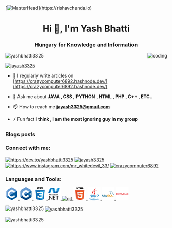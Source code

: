 [![MasterHead](https://1.bp.blogspot.com/-7A4WynwLsM...)](https://rishavchanda.io)
<h1 align="center" style=background-color: #80fffb>Hi 👋, I'm Yash Bhatti</h1>
<h3 align="center">Hungary for Knowledge and Information</h3>
<img align="right" alt="coding" src"https://imgs.search.brave.com/EztQaYZB4yAYoptn4sPPchWNSswmZr6cG8l92BijIfY/rs:fit:800:600:1/g:ce/aHR0cHM6Ly9iZWF1/dGlmdWxwaXhlbHMu/Y29tL3dwLWNvbnRl/bnQvdXBsb2Fkcy8y/MDE3LzAzL3RyMjQw/MzIwMTctbGFkZGVy/LTYuZ2lm.gif">

<p align="left"> <img src="https://komarev.com/ghpvc/?username=yashbhatti3325&label=Profile%20views&color=0e75b6&style=flat" alt="yashbhatti3325" /> </p>

<p align="left"> <a href="https://twitter.com/jayash3325" target="blank"><img src="https://img.shields.io/twitter/follow/jayash3325?logo=twitter&style=for-the-badge" alt="jayash3325" /></a> </p>

- 📝 I regularly write articles on [https://crazycomputer6892.hashnode.dev/](https://crazycomputer6892.hashnode.dev/)

- 💬 Ask me about **JAVA , CSS , PYTHON , HTML , PHP , C++ , ETC..**

- 📫 How to reach me **jayash3325@gmail.com**

- ⚡ Fun fact **I think , I am the most ignoring guy in my group**

### Blogs posts
<!-- BLOG-POST-LIST:START -->
<!-- BLOG-POST-LIST:END -->

<h3 align="left">Connect with me:</h3>
<p align="left">
<a href="https://dev.to/yashbhatti3325" target="blank"><img align="center" src="https://raw.githubusercontent.com/rahuldkjain/github-profile-readme-generator/master/src/images/icons/Social/devto.svg" alt="https://dev.to/yashbhatti3325" height="30" width="40" /></a>
<a href="https://twitter.com/jayash3325" target="blank"><img align="center" src="https://raw.githubusercontent.com/rahuldkjain/github-profile-readme-generator/master/src/images/icons/Social/twitter.svg" alt="jayash3325" height="30" width="40" /></a>
<a href="https://www.instagram.com/mr_whitedevil_33/" target="blank"><img align="center" src="https://raw.githubusercontent.com/rahuldkjain/github-profile-readme-generator/master/src/images/icons/Social/instagram.svg" alt="https://www.instagram.com/mr_whitedevil_33/" height="30" width="40" /></a>
<a href="https://crazycomputer6892.hashnode.dev/" target="blank"><img align="center" src="https://raw.githubusercontent.com/rahuldkjain/github-profile-readme-generator/master/src/images/icons/Social/hashnode.svg" alt="crazycomputer6892" height="30" width="40" /></a>
</p>

<h3 align="left">Languages and Tools:</h3>
<p align="left"> <a href="https://www.cprogramming.com/" target="_blank" rel="noreferrer"> <img src="https://raw.githubusercontent.com/devicons/devicon/master/icons/c/c-original.svg" alt="c" width="40" height="40"/> </a> <a href="https://www.w3schools.com/cpp/" target="_blank" rel="noreferrer"> <img src="https://raw.githubusercontent.com/devicons/devicon/master/icons/cplusplus/cplusplus-original.svg" alt="cplusplus" width="40" height="40"/> </a> <a href="https://www.w3schools.com/css/" target="_blank" rel="noreferrer"> <img src="https://raw.githubusercontent.com/devicons/devicon/master/icons/css3/css3-original-wordmark.svg" alt="css3" width="40" height="40"/> </a> <a href="https://dotnet.microsoft.com/" target="_blank" rel="noreferrer"> <img src="https://raw.githubusercontent.com/devicons/devicon/master/icons/dot-net/dot-net-original-wordmark.svg" alt="dotnet" width="40" height="40"/> </a> <a href="https://git-scm.com/" target="_blank" rel="noreferrer"> <img src="https://www.vectorlogo.zone/logos/git-scm/git-scm-icon.svg" alt="git" width="40" height="40"/> </a> <a href="https://www.w3.org/html/" target="_blank" rel="noreferrer"> <img src="https://raw.githubusercontent.com/devicons/devicon/master/icons/html5/html5-original-wordmark.svg" alt="html5" width="40" height="40"/> </a> <a href="https://www.java.com" target="_blank" rel="noreferrer"> <img src="https://raw.githubusercontent.com/devicons/devicon/master/icons/java/java-original.svg" alt="java" width="40" height="40"/> </a> <a href="https://www.mysql.com/" target="_blank" rel="noreferrer"> <img src="https://raw.githubusercontent.com/devicons/devicon/master/icons/mysql/mysql-original-wordmark.svg" alt="mysql" width="40" height="40"/> </a> <a href="https://www.oracle.com/" target="_blank" rel="noreferrer"> <img src="https://raw.githubusercontent.com/devicons/devicon/master/icons/oracle/oracle-original.svg" alt="oracle" width="40" height="40"/> </a> </p>

<p><img align="left" src="https://github-readme-stats.vercel.app/api/top-langs?username=yashbhatti3325&show_icons=true&locale=en&layout=compact" alt="yashbhatti3325" /></p>

<p>&nbsp;<img align="center" src="https://github-readme-stats.vercel.app/api?username=yashbhatti3325&show_icons=true&locale=en" alt="yashbhatti3325" /></p>

<p><img align="center" src="https://github-readme-streak-stats.herokuapp.com/?user=yashbhatti3325&" alt="yashbhatti3325" /></p>
